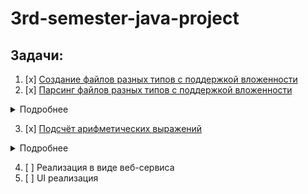 # 3rd-semester-java-project
## Задачи:
1. [x] [Создание файлов разных типов с поддержкой вложенности](https://github.com/ArtsiomShatsernik/3rd-semester-java-project/blob/master/src/main/java/FileActions/FileFormer.java)
2. [x] [Парсинг файлов разных типов с поддержкой вложенности](https://github.com/ArtsiomShatsernik/3rd-semester-java-project/blob/master/src/main/java/FileActions/FileParser.java)
  
  <details>
    <summary>Подробнее</summary>
    
   #### Типы файлов
   * [x] .json
   * [x] .xml
   * [x] .txt
   #### Типы архивации
   * [x] .jar
   * [x] .zip
   #### Типы шифрования
   * [x] DES/ECB/PKCS5Padding
  </details>
  
3. [x] [Подсчёт арифметических выражений](https://github.com/ArtsiomShatsernik/3rd-semester-java-project/blob/master/src/main/java/org/main/Expression.java)
 
 <details>
    <summary>Подробнее</summary>
    
   #### Парсинг выражений
   * [x] Самостоятельно, с регулярными выражениями
   * [x] С использованием библиотеки "exp4j"
  </details>
  
4. [ ] Реализация в виде веб-сервиса
5. [ ] UI реализация

